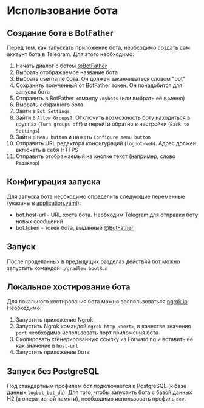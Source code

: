 # Использование бота

## Создание бота в BotFather

Перед тем, как запускать приложение бота, необходимо создать сам аккаунт бота в Telegram. Для этого необходимо:

1. Начать диалог с ботом [@BotFather](https://t.me/BotFather)
2. Выбрать отображаемое название бота
3. Выбрать username бота. Он должен заканчиваться словом "bot"
4. Сохранить полученный от BotFather токен. Он понадобится для запуска бота
5. Отправить в BotFather команду `/mybots` (или выбрать её в меню)
6. Выбрать созданного бота
7. Зайти в `Bot Settings`
8. Зайти в `Allow Groups?`. Отключить возможность боту находиться в группах (`Turn groups off`) и перейти обратно в
   настройки (`Back to Settings`)
9. Зайти в `Menu button` и нажать `Configure menu button`
10. Отправить URL редактора конфигураций (`logbot-web`). Адрес должен включать в себя HTTPS
11. Отправить отображаемый на кнопке текст (например, слово `Редактор`)

## Конфигурация запуска

Для запуска бота необходимо определить следующие переменные (указаны
в [application.yaml](src/main/resources/application.yaml)):

* bot.host-url - URL хоста бота. Необходим Telegram для отправки боту новых сообщений
* bot.token - токен бота, выданный [@BotFather](https://t.me/BotFather)

## Запуск

После проделанных в предыдущих разделах действий бот можно запустить командой `./gradlew bootRun`

## Локальное хостирование бота

Для локального хостирования бота можно воспользоваться [ngrok.io](https://ngrok.io). Необходимо:

1. Запустить приложение Ngrok
2. Запустить Ngrok командой `ngrok http <port>`, в качестве значения `port` необходимо использовать порт приложения бота
3. Скопировать сгенерированную ссылку из Forwarding и вставить её как значение в `host-url`
4. Запустить приложение бота

## Запуск без PostgreSQL

Под стандартным профилем бот подключается к PostgreSQL (к базе данных `logbot_bot_db`). Для того, чтобы запустить бота с
базой данных H2 (в оперативной памяти), необходимо использовать профиль `dev`.